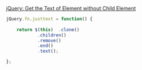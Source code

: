 [jQuery: Get the Text of Element without Child Element](http://viralpatel.net/blogs/jquery-get-text-element-without-child-element/)


```js
jQuery.fn.justtext = function() {
  
	return $(this)	.clone()
			.children()
			.remove()
			.end()
			.text();

};
```